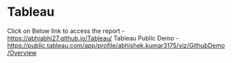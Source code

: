 # Tableau
Click on Below link to access the report - https://abhiabhi27.github.io/Tableau/
Tableau Public Demo - https://public.tableau.com/app/profile/abhishek.kumar3175/viz/GithubDemo/Overview
